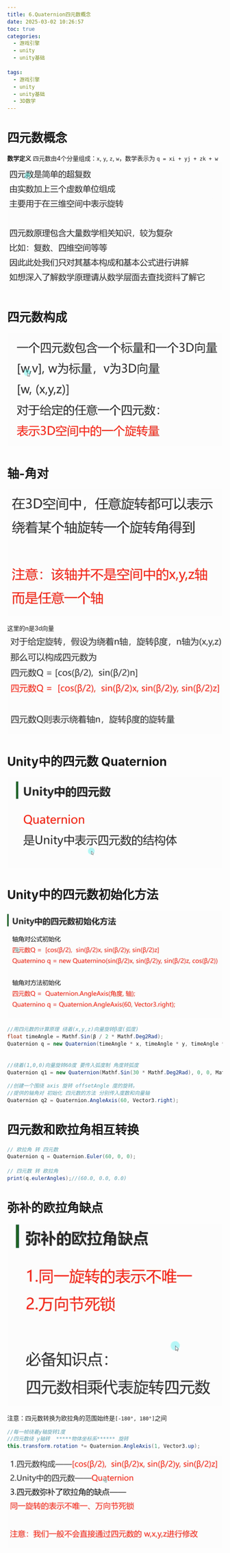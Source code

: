 ```yaml
---
title: 6.Quaternion四元数概念
date: 2025-03-02 10:26:57
toc: true
categories:
  - 游戏引擎
  - unity
  - unity基础

tags:
  - 游戏引擎
  - unity
  - unity基础
  - 3D数学
---
```


# 四元数概念
**数学定义**
四元数由4个分量组成：`x`, `y`, `z`, `w`，数学表示为 `q = xi + yj + zk + w`
![](6.Quaternion四元数概念/file-20250302102720902.png)

# 四元数构成
![](6.Quaternion四元数概念/file-20250302102808972.png)

# 轴-角对
![](6.Quaternion四元数概念/file-20250302102917944.png)


这里的n是3d向量
![](6.Quaternion四元数概念/file-20250302103043266.png)


# Unity中的四元数 Quaternion
![](6.Quaternion四元数概念/file-20250302103241431.png)

# Unity中的四元数初始化方法
![](6.Quaternion四元数概念/file-20250302103358189.png)

```cs
//用四元数的计算原理 绕着(x,y,z)向量旋转β度(弧度)
float timeAngle = Mathf.Sin(β / 2 * Mathf.Deg2Rad);
Quaternion q = new Quaternion(timeAngle * x, timeAngle * y, timeAngle * z, Mathf.Cos(β / 2 * Mathf.Deg2Rad));


//绕着(1,0,0)向量旋转60度 要传入弧度制 角度转弧度
Quaternion q1 = new Quaternion(Mathf.Sin(30 * Mathf.Deg2Rad), 0, 0, Mathf.Cos(30 * Mathf.Deg2Rad));
```

```cs
//创建一个围绕 axis 旋转 offsetAngle 度的旋转。
//提供的轴角对 初始化 四元数的方法 分别传入度数和向量轴
Quaternion q2 = Quaternion.AngleAxis(60, Vector3.right);
```

# 四元数和欧拉角相互转换
```cs
// 欧拉角 转 四元数
Quaternion q = Quaternion.Euler(60, 0, 0);

// 四元数 转 欧拉角
print(q.eulerAngles);//(60.0, 0.0, 0.0)
```


# 弥补的欧拉角缺点
![](6.Quaternion四元数概念/file-20250302104937133.png)

注意：四元数转换为欧拉角的范围始终是`[-180°, 180°]`之间
```cs
//每一帧绕着y轴旋转1度 
//四元数绕 y轴转  *****物体坐标系****** 旋转
this.transform.rotation *= Quaternion.AngleAxis(1, Vector3.up);
```


![](6.Quaternion四元数概念/file-20250302105740026.png)